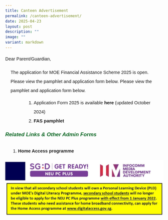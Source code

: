 ```yaml
---
title: Canteen Advertisement
permalink: /canteen-advertisement/
date: 2025-04-23
layout: post
description: ""
image: ""
variant: markdown
---
```

<p style="font-size:14.5px; line-height:2;margin-top:0px;font-family:sans-serif;">Dear Parent/Guardian,</p>
<p style="font-size:14.5px; line-height:2;margin-top:0px;font-family:sans-serif;margin-left: 17px;">The application for MOE Financial Assistance Scheme 2025 is open. Please view the pamphlet and application form below. Please view the pamphlet and application form below.
</p>

<ol style="margin-top:-5px;margin-left: 50px;">
	<li style="font-size:14.5px; line-height:2;margin-left:17px;font-family:sans-serif;">Application Form 2025 is available&nbsp;<a href="https://drive.google.com/file/d/1kW88MO-lCBPxyYLb7SbSc4plBZhDFksL/view?usp=sharing" style="font-size:14.5px; line-height:1.5;font-family:sans-serif;font-weight:bold;text-decoration: none;">here</a> (updated October 2024)</li>
	<li style="font-size:14.5px; line-height:2;margin-left:17px;font-family:sans-serif;"><a href="https://drive.google.com/drive/folders/1c5-mdhOXDBrt-B_29f19Kx98U__FB03w?usp=sharing" style="font-size:14.5px; line-height:1.5;font-family:sans-serif;font-weight:bold;text-decoration: none;">FAS pamphlet</a></li>
</ol>

<h6 style="color:#0B6623;font-family:sans-serif;font-weight:bold;"><strong style="font-family:sans-serif;font-size:17px;color:#0B6623;">Related Links &amp; Other Admin Forms</strong></h6>
<ol style="margin-top:-5px;">
<li style="font-size:14.5px; line-height:2;margin-left:17px;font-family:sans-serif;"><a href="https://www.digitalaccess.gov.sg/" style="font-size:14.5px; line-height:1.5;font-family:sans-serif;font-weight:bold;text-decoration: none;">Home Access programme</a></li>
</ol>
<img src="/images/HomeAccessIMDA-1024x357.jpg">